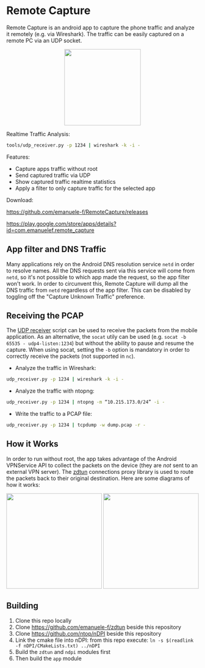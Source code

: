 # Remote Capture

Remote Capture is an android app to capture the phone traffic and analyze it remotely (e.g. via Wireshark). The traffic can be easily captured on a remote PC via an UDP socket.

<p align="center">
<img src="https://raw.githubusercontent.com/emanuele-f/RemoteCapture/master/assets/screenshots/capturing.jpg" width="200" />
</p>

Realtime Traffic Analysis:

```bash
tools/udp_receiver.py -p 1234 | wireshark -k -i -
```

Features:

- Capture apps traffic without root
- Send captured traffic via UDP
- Show captured traffic realtime statistics
- Apply a filter to only capture traffic for the selected app

Download:

https://github.com/emanuele-f/RemoteCapture/releases

https://play.google.com/store/apps/details?id=com.emanuelef.remote_capture

## App filter and DNS Traffic

Many applications rely on the Android DNS resolution service `netd` in order to resolve names. All the DNS requests sent via this service will come from `netd`, so it's not possible to which app made the request, so the app filter won't work. In order to circunvent this, Remote Capture will dump all the DNS traffic from `netd` regardless of the app filter. This can be disabled by toggling off the "Capture Unknown Traffic" preference.

## Receiving the PCAP

The [UDP receiver](https://github.com/emanuele-f/RemoteCapture/blob/master/tools/udp_receiver.py) script can be used to receive the packets from the mobile application. As an alternative, the `socat` utily can be used (e.g. `socat -b 65535 - udp4-listen:1234`) but without the ability to pause and resume the capture. When using socat, setting the `-b` option is mandatory in order to correctly receive the packets (not supported in `nc`).

- Analyze the traffic in Wireshark:

```bash
udp_receiver.py -p 1234 | wireshark -k -i -
```

- Analyze the traffic with ntopng:

```bash
udp_receiver.py -p 1234 | ntopng -m “10.215.173.0/24” -i -
```

- Write the traffic to a PCAP file:

```bash
udp_receiver.py -p 1234 | tcpdump -w dump.pcap -r -
```

## How it Works

In order to run without root, the app takes advantage of the Android VPNService API to collect the packets on the device (they are *not* sent to an external VPN server). The [zdtun](https://github.com/emanuele-f/zdtun) connections proxy library is used to route the packets back to their original destination. Here are some diagrams of how it works:
  
<p align="center">
  <img src="https://raw.githubusercontent.com/emanuele-f/RemoteCapture/master/assets/handshake.png" width="250" />
  <img src="https://raw.githubusercontent.com/emanuele-f/RemoteCapture/master/assets/send_recv.png" width="250" />
</p>

## Building

1. Clone this repo locally
2. Clone https://github.com/emanuele-f/zdtun beside this repository
3. Clone https://github.com/ntop/nDPI beside this repository
4. Link the cmake file into nDPI: from this repo execute: `ln -s $(readlink -f nDPI/CMakeLists.txt) ../nDPI`
5. Build the `zdtun` and `ndpi` modules first
6. Then build the `app` module
